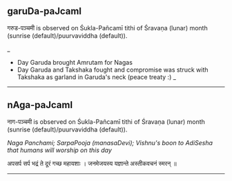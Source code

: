 ## garuDa-paJcamI
गरुड-पञ्चमी is observed on Śukla-Pañcamī tithi of Śravaṇa (lunar) month (sunrise (default)/puurvaviddha (default)).

_
* Day Garuda brought Amrutam for Nagas
* Day Garuda and Takshaka fought and compromise was struck with Takshaka as garland in Garuda's neck (peace treaty :) _

---
## nAga-paJcamI
नाग-पञ्चमी is observed on Śukla-Pañcamī tithi of Śravaṇa (lunar) month (sunrise (default)/puurvaviddha (default)).

_Naga Panchami; SarpaPooja (manasaDevi); Vishnu's boon to AdiSesha that humans will worship on this day_

अपसर्प सर्प भद्रं ते दूरं गच्छ महायशाः ।
जनमेजयस्य यज्ञान्ते अस्तीकवचनं स्मरन् ॥

---
